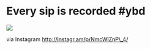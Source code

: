 Every sip is recorded #ybd
==========================

![](http://distilleryimage0.s3.amazonaws.com/5f4a5c1ad83811e1a9d822000a1e95e3_7.jpg)  

via Instagram http://instagr.am/p/NmcWlZnP\_4/